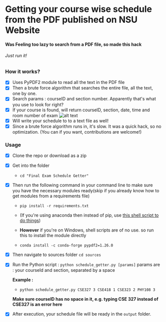 # Getting your course wise schedule from the PDF published on NSU Website
#### Was Feeling too lazy to search from a PDF file, so made this hack
###### Just run it!

### How it works?

- [x] Uses PyPDF2 module to read all the text in the PDF file
- [x] Then a brute force algorithm that searches the entire file, all the text, one by one.
- [x] Search params : courseID and section number. Apparently that's what you use to look for right?
- [x] If your course is found, will return courseID, section, date, time and room number of exam
    ![alt text](http://imgur.com/TwBjM0R "Dum!")
- [x] Will write your schedule to to a text file as well!
- [x] Since a brute force algorithm runs in, it's slow. It was a quick hack, so no optimization. (You can if you want,
    contributions are welcome!)

### Usage

- [x] Clone the repo or download as a zip
- [x] Get into the folder
    - `cd "Final Exam Schedule Getter" `
- [x] Then run the following command in your command line to make sure you have the necessary modules ready(skip if you
    already know how to get modules from a requirements file)

    - `pip install -r requirements.txt`
    - (If you're using anaconda then instead of pip,
     use [this shell script to do things](https://gist.github.com/ShawonAshraf/1ee95026b80838d3f51776a5bdfcd2d4))

    - **However** if you're on Windows, shell scripts are of no use. so run this to install the module directly

    - `conda install -c conda-forge pypdf2=1.26.0`

- [x] Then navigate to sources folder
    `cd sources`

- [x] Run the Python script :
    `python schedule_getter.py [params]`
    params are : your courseId and section, separated by a space

    __Example :__
    - `python schedule_getter.py CSE327 3 CSE418 1 CSE323 2 PHY108 3`

    **Make sure courseID has no space in it, e.g. typing CSE 327 instead of CSE327 is an error here**

- [x] After execution, your schedule file will be ready in the `output` folder.